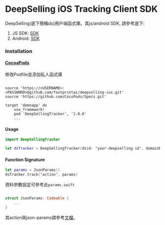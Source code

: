 # DeepSelling iOS Tracking Client SDK #

DeepSelling(底下簡稱ds)用戶端函式庫。其js/android SDK, 請參考底下:

1. JS SDK: [SDK](./README.md)
2. Android: [SDK](./android_README.md)


### Installation

#### [CocoaPods](https://cocoapods.org)

修改Podfile並添加私人函式庫

```podfile

source 'https://<USERNAME>:<PASSWORD>@github.com/footprintai/deepselling-ios.git'
source 'https://github.com/CocoPods/Specs.git'

target 'demoapp' do
    use_framework!
    pod 'DeepSellingTracker', '1.0.0'
    ...
```


#### Usage

```Swift
import DeepSellingTracker

let dsTracker = DeepSellingTracker(dsid: 'your-deepselling-id', domainName: 'your-domain-name', token: 'your-token')
```

#### Function Signature

```Swift
let params = JsonParams()
dsTracker.track('action', params)
```

資料參數設定可參考此`params.swift`

```Swift

struct JsonParams: Codeable {
    ...
}

```

其action與json-params請參考[文檔](./README.md#資料參數)。
